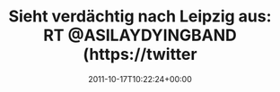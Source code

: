 ---
retweeted: false
source: <a href="http://itunes.apple.com/us/app/twitter/id409789998?mt=12" rel="nofollow">Twitter
  for Mac</a>
entities:
  hashtags: []
  symbols: []
  user_mentions:
  - name: As I Lay Dying
    screen_name: ASILAYDYINGBAND
    indices:
    - '38'
    - '54'
    id_str: '37966715'
    id: '37966715'
  urls:
  - url: http://t.co/aAmeyKy6
    expanded_url: http://instagr.am/p/QeHc_/
    display_url: instagr.am/p/QeHc_/
    indices:
    - '73'
    - '93'
display_text_range:
- '0'
- '93'
favorite_count: '0'
id_str: '125879326758543360'
truncated: false
retweet_count: '0'
id: '125879326758543360'
possibly_sensitive: false
created_at: Mon Oct 17 10:22:24 +0000 2011
favorited: false
full_text: 'Sieht verdächtig nach Leipzig aus: RT [@ASILAYDYINGBAND](https://twitter.com/ASILAYDYINGBAND):
  Starbucks RAGE!!'
lang: de
quote_url: http://instagr.am/p/QeHc_/
tags:
- pesos/twitter
date: '2011-10-17T10:22:24+00:00'
src: https://twitter.com/bascht/status/125879326758543360
original_url: https://twitter.com/bascht/status/125879326758543360
type: twitter_tweet
text: 'Sieht verdächtig nach Leipzig aus: RT [@ASILAYDYINGBAND](https://twitter.com/ASILAYDYINGBAND):
  Starbucks RAGE!!'
title: 'Sieht verdächtig nach Leipzig aus: RT @ASILAYDYINGBAND (https://twitter'

---